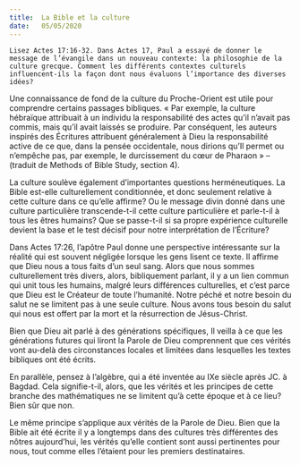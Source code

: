 ```yaml
---
title:  La Bible et la culture
date:   05/05/2020
---
```


`Lisez Actes 17:16-32. Dans Actes 17, Paul a essayé de donner le message de l’évangile dans un nouveau contexte: la philosophie de la culture grecque. Comment les différents contextes culturels influencent-ils la façon dont nous évaluons l’importance des diverses idées?`

Une connaissance de fond de la culture du Proche-Orient est utile pour comprendre certains passages bibliques. « Par exemple, la culture hébraïque attribuait à un individu la responsabilité des actes qu’il n’avait pas commis, mais qu’il avait laissés se produire. Par conséquent, les auteurs inspirés des Écritures attribuent généralement à Dieu la responsabilité active de ce que, dans la pensée occidentale, nous dirions qu’Il permet ou n’empêche pas, par exemple, le durcissement du cœur de Pharaon » – (traduit de Methods of Bible Study, section 4).

La culture soulève également d’importantes questions herméneutiques. La Bible est-elle culturellement conditionnée, et donc seulement relative à cette culture dans ce qu’elle affirme? Ou le message divin donné dans une culture particulière transcende-t-il cette culture particulière et parle-t-il à tous les êtres humains? Que se passe-t-il si sa propre expérience culturelle devient la base et le test décisif pour notre interprétation de l’Écriture?

Dans Actes 17:26, l’apôtre Paul donne une perspective intéressante sur la réalité qui est souvent négligée lorsque les gens lisent ce texte. Il affirme que Dieu nous a tous faits d’un seul sang. Alors que nous sommes culturellement très divers, alors, bibliquement parlant, il y a un lien commun qui unit tous les humains, malgré leurs différences culturelles, et c’est parce que Dieu est le Créateur de toute l’humanité. Notre péché et notre besoin du salut ne se limitent pas à une seule culture. Nous avons tous besoin du salut qui nous est offert par la mort et la résurrection de Jésus-Christ.

Bien que Dieu ait parlé à des générations spécifiques, Il veilla à ce que les générations futures qui liront la Parole de Dieu comprennent que ces vérités vont au-delà des circonstances locales et limitées dans lesquelles les textes bibliques ont été écrits.

En parallèle, pensez à l’algèbre, qui a été inventée au IXe siècle après JC. à Bagdad. Cela signifie-t-il, alors, que les vérités et les principes de cette branche des mathématiques ne se limitent qu’à cette époque et à ce lieu? Bien sûr que non.

Le même principe s’applique aux vérités de la Parole de Dieu. Bien que la Bible ait été écrite il y a longtemps dans des cultures très différentes des nôtres aujourd’hui, les vérités qu’elle contient sont aussi pertinentes pour nous, tout comme elles l’étaient pour les premiers destinataires.
